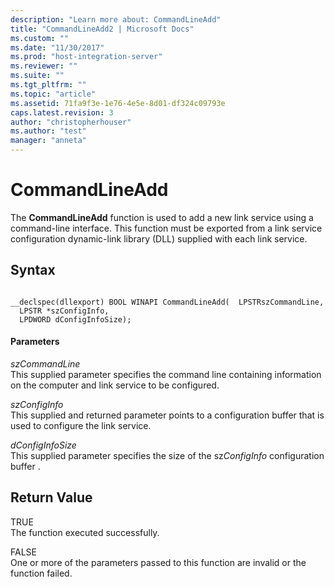 ```yaml
---
description: "Learn more about: CommandLineAdd"
title: "CommandLineAdd2 | Microsoft Docs"
ms.custom: ""
ms.date: "11/30/2017"
ms.prod: "host-integration-server"
ms.reviewer: ""
ms.suite: ""
ms.tgt_pltfrm: ""
ms.topic: "article"
ms.assetid: 71fa9f3e-1e76-4e5e-8d01-df324c09793e
caps.latest.revision: 3
author: "christopherhouser"
ms.author: "test"
manager: "anneta"
---
```

# CommandLineAdd
The **CommandLineAdd** function is used to add a new link service using a command-line interface. This function must be exported from a link service configuration dynamic-link library (DLL)  supplied with each link service.  
  
## Syntax  
  
```  
  
__declspec(dllexport) BOOL WINAPI CommandLineAdd(  LPSTRszCommandLine,  
  LPSTR *szConfigInfo,  
  LPDWORD dConfigInfoSize);  
```  
  
#### Parameters  
 *szCommandLine*  
 This supplied parameter specifies the command line containing information on the computer and link service to be configured.  
  
 *szConfigInfo*  
 This supplied and returned parameter points to a configuration buffer that is used to configure the link service.  
  
 *dConfigInfoSize*  
 This supplied parameter specifies the size of the sz*ConfigInfo* configuration buffer .  
  
## Return Value  
 TRUE  
 The function executed successfully.  
  
 FALSE  
 One or more of the parameters passed to this function are invalid or the function failed.
